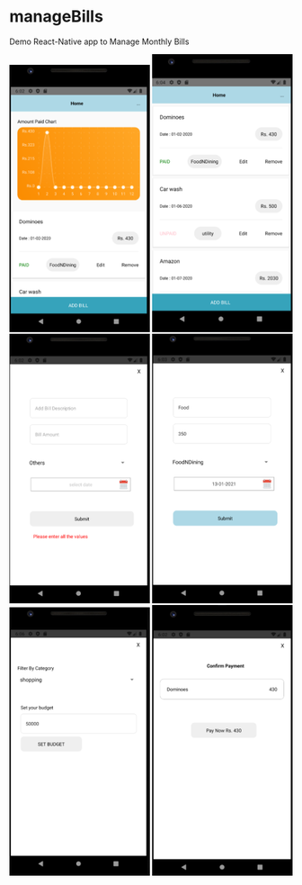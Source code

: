 # manageBills
Demo React-Native app to Manage Monthly Bills

<img src="images/dashboard.png" width="250" hieght="300">
<img src="images/listui.png" width="250" hieght="300">
<img src="images/addbill.png" width="250" hieght="300">
<img src="images/addbillb.png" width="250" hieght="300">
<img src="images/filteroptions.png" width="250" hieght="300">
<img src="images/confirmpayment.png" width="250" hieght="300">
